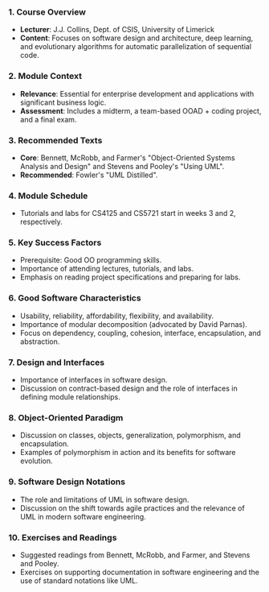 ### 1. Course Overview

- **Lecturer**: J.J. Collins, Dept. of CSIS, University of Limerick
- **Content**: Focuses on software design and architecture, deep learning, and evolutionary algorithms for automatic parallelization of sequential code.

### 2. Module Context

- **Relevance**: Essential for enterprise development and applications with significant business logic.
- **Assessment**: Includes a midterm, a team-based OOAD + coding project, and a final exam.

### 3. Recommended Texts

- **Core**: Bennett, McRobb, and Farmer's "Object-Oriented Systems Analysis and Design" and Stevens and Pooley's "Using UML".
- **Recommended**: Fowler's "UML Distilled".

### 4. Module Schedule

- Tutorials and labs for CS4125 and CS5721 start in weeks 3 and 2, respectively.

### 5. Key Success Factors

- Prerequisite: Good OO programming skills.
- Importance of attending lectures, tutorials, and labs.
- Emphasis on reading project specifications and preparing for labs.

### 6. Good Software Characteristics

- Usability, reliability, affordability, flexibility, and availability.
- Importance of modular decomposition (advocated by David Parnas).
- Focus on dependency, coupling, cohesion, interface, encapsulation, and abstraction.

### 7. Design and Interfaces

- Importance of interfaces in software design.
- Discussion on contract-based design and the role of interfaces in defining module relationships.

### 8. Object-Oriented Paradigm

- Discussion on classes, objects, generalization, polymorphism, and encapsulation.
- Examples of polymorphism in action and its benefits for software evolution.

### 9. Software Design Notations

- The role and limitations of UML in software design.
- Discussion on the shift towards agile practices and the relevance of UML in modern software engineering.

### 10. Exercises and Readings

- Suggested readings from Bennett, McRobb, and Farmer, and Stevens and Pooley.
- Exercises on supporting documentation in software engineering and the use of standard notations like UML.